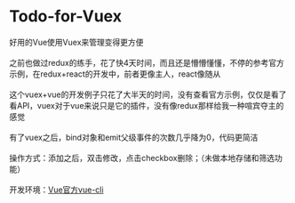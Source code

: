 # Todo-for-Vuex<br/>
好用的Vue使用Vuex来管理变得更方便<br/><br/>
之前也做过redux的练手，花了快4天时间，而且还是懵懵懂懂，不停的参考官方示例，在redux+react的开发中，前者更像主人，react像随从<br/><br/>
这个vuex+vue的开发例子只花了大半天的时间，没有查看官方示例，仅仅是看了看API，vuex对于vue来说只是它的插件，没有像redux那样给我一种喧宾夺主的感觉<br/><br/>
有了vuex之后，bind对象和emit父级事件的次数几乎降为0，代码更简洁<br/><br/>
操作方式：添加之后，双击修改，点击checkbox删除；（未做本地存储和筛选功能）<br/><br/>
开发环境：[Vue官方vue-cli ](http://cn.vuejs.org/v2/guide/installation.html#命令行工具)
